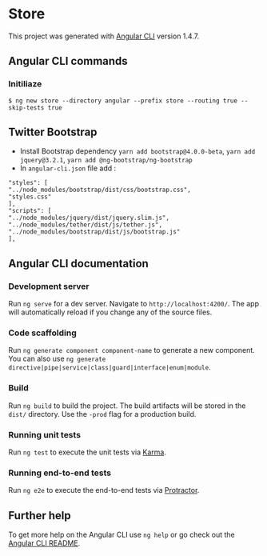 # Store

This project was generated with [Angular CLI](https://github.com/angular/angular-cli) version 1.4.7.

## Angular CLI commands

### Initiliaze

```
$ ng new store --directory angular --prefix store --routing true --skip-tests true 
```

## Twitter Bootstrap

* Install Bootstrap dependency `yarn add bootstrap@4.0.0-beta`, `yarn add jquery@3.2.1`, `yarn add @ng-bootstrap/ng-bootstrap`
* In `angular-cli.json` file add :
```
"styles": [
"../node_modules/bootstrap/dist/css/bootstrap.css",
"styles.css"
],
"scripts": [
"../node_modules/jquery/dist/jquery.slim.js",
"../node_modules/tether/dist/js/tether.js",
"../node_modules/bootstrap/dist/js/bootstrap.js"
],
```

## Angular CLI documentation

### Development server

Run `ng serve` for a dev server. Navigate to `http://localhost:4200/`. The app will automatically reload if you change any of the source files.

### Code scaffolding

Run `ng generate component component-name` to generate a new component. You can also use `ng generate directive|pipe|service|class|guard|interface|enum|module`.

### Build

Run `ng build` to build the project. The build artifacts will be stored in the `dist/` directory. Use the `-prod` flag for a production build.

### Running unit tests

Run `ng test` to execute the unit tests via [Karma](https://karma-runner.github.io).

### Running end-to-end tests

Run `ng e2e` to execute the end-to-end tests via [Protractor](http://www.protractortest.org/).

## Further help

To get more help on the Angular CLI use `ng help` or go check out the [Angular CLI README](https://github.com/angular/angular-cli/blob/master/README.md).
